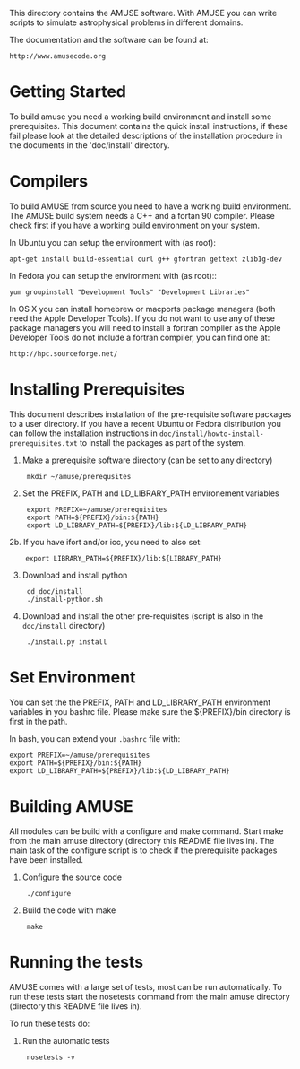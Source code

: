 This directory contains the AMUSE software. With AMUSE you can write 
scripts to simulate astrophysical problems in different domains.

The documentation and the software can be found at:

    http://www.amusecode.org

Getting Started
===============

To build amuse you need a working build environment and install some 
prerequisites. This document contains the quick install 
instructions, if these fail please look at the detailed descriptions 
of the installation procedure in the documents in the 'doc/install' 
directory. 

Compilers
=========

To build AMUSE from source you need to have a working build 
environment. The AMUSE build system needs a C++ and a fortan 90 
compiler. Please check first if you have a working build environment 
on your system.

In Ubuntu you can setup the environment with (as root):

    apt-get install build-essential curl g++ gfortran gettext zlib1g-dev

In Fedora you can setup the environment with (as root)::

    yum groupinstall "Development Tools" "Development Libraries"
    
In OS X you can install homebrew or macports package managers (both 
need the Apple Developer Tools). If you do not want to use any of 
these package managers you will need to install a fortran compiler 
as the Apple Developer Tools do not include a fortran compiler, you 
can find one at:

    http://hpc.sourceforge.net/

Installing Prerequisites
========================

This document describes installation of the pre-requisite software 
packages to a user directory. If you have a recent Ubuntu or Fedora 
distribution you can follow the installation instructions in 
`doc/install/howto-install-prerequisites.txt` to install the 
packages as part of the system.

1. Make a prerequisite software directory (can be set to any directory)

        mkdir ~/amuse/prerequsites
    
2. Set the PREFIX, PATH and LD_LIBRARY_PATH environement variables

        export PREFIX=~/amuse/prerequisites
        export PATH=${PREFIX}/bin:${PATH}
        export LD_LIBRARY_PATH=${PREFIX}/lib:${LD_LIBRARY_PATH}

2b. If you have ifort and/or icc, you need to also set:  

        export LIBRARY_PATH=${PREFIX}/lib:${LIBRARY_PATH}

3. Download and install python

        cd doc/install
        ./install-python.sh

4. Download and install the other pre-requisites
   (script is also in the `doc/install` directory)

        ./install.py install
    
    
Set Environment
===============
You can set the the PREFIX, PATH and LD_LIBRARY_PATH environment 
variables in you bashrc file. Please make sure the ${PREFIX}/bin 
directory is first in the path.

In bash, you can extend your `.bashrc` file with:

    export PREFIX=~/amuse/prerequisites
    export PATH=${PREFIX}/bin:${PATH}
    export LD_LIBRARY_PATH=${PREFIX}/lib:${LD_LIBRARY_PATH}

Building AMUSE
==============

All modules can be build with a configure and make command. Start 
make from the main amuse directory (directory this README file lives 
in). The main task of the configure script is to check if the 
prerequisite packages have been installed.

1. Configure the source code 

        ./configure 
    
2. Build the code with make

        make 

Running the tests
=================
AMUSE comes with a large set of tests, most can be run automatically. 
To run these tests start the nosetests command from the main 
amuse directory (directory this README file lives in).

To run these tests do:

1. Run the automatic tests

        nosetests -v
    
